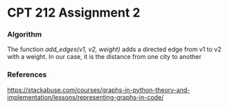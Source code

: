 # CPT 212 Assignment 2
### Algorithm
The function *add_edges(v1, v2, weight)* adds a directed edge from v1 to v2 with a weight. In our case, it is the
distance from one city to another
### References
https://stackabuse.com/courses/graphs-in-python-theory-and-implementation/lessons/representing-graphs-in-code/